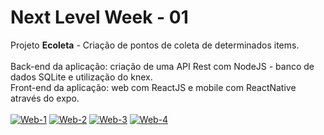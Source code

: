 # Next Level Week - 01

Projeto <b>Ecoleta</b> - Criação de pontos de coleta de determinados items.
<br><br>
Back-end da aplicação: criação de uma API Rest com NodeJS - banco de dados SQLite e utilização do knex.
<br>
Front-end da aplicação: web com ReactJS e mobile com ReactNative através do expo.
<br><br>
<a href="https://ibb.co/hFCjJLY"><img src="https://i.ibb.co/hFCjJLY/Web-1.png" alt="Web-1" border="0"></a> <a href="https://ibb.co/rQbMLDk"><img src="https://i.ibb.co/rQbMLDk/Web-2.png" alt="Web-2" border="0"></a> <a href="https://ibb.co/GWt2Cvf"><img src="https://i.ibb.co/GWt2Cvf/Web-3.png" alt="Web-3" border="0"></a> <a href="https://ibb.co/WttpWYC"><img src="https://i.ibb.co/WttpWYC/Web-4.png" alt="Web-4" border="0"></a>
